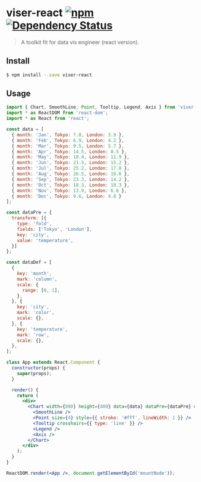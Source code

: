 # viser-react [![npm](https://img.shields.io/npm/v/viser-react.svg)](https://www.npmjs.com/package/viser-react) [![Dependency Status](https://david-dm.org/viserjs/viser-react.svg?path=packages/viser-react)](https://david-dm.org/viserjs/viser-react.svg?path=packages/viser-react)

> A toolkit fit for data vis engineer (react version).

## Install

```sh
$ npm install --save viser-react
```

## Usage

```jsx
import { Chart, SmoothLine, Point, Tooltip, Legend, Axis } from 'viser-react';
import * as ReactDOM from 'react-dom';
import * as React from 'react';

const data = [
  { month: 'Jan', Tokyo: 7.0, London: 3.9 },
  { month: 'Feb', Tokyo: 6.9, London: 4.2 },
  { month: 'Mar', Tokyo: 9.5, London: 5.7 },
  { month: 'Apr', Tokyo: 14.5, London: 8.5 },
  { month: 'May', Tokyo: 18.4, London: 11.9 },
  { month: 'Jun', Tokyo: 21.5, London: 15.2 },
  { month: 'Jul', Tokyo: 25.2, London: 17.0 },
  { month: 'Aug', Tokyo: 26.5, London: 16.6 },
  { month: 'Sep', Tokyo: 23.3, London: 14.2 },
  { month: 'Oct', Tokyo: 18.3, London: 10.3 },
  { month: 'Nov', Tokyo: 13.9, London: 6.6 },
  { month: 'Dec', Tokyo: 9.6, London: 4.8 }
];

const dataPre = {
  transform: [{
    type: 'fold',
    fields: ['Tokyo', 'London'],
    key: 'city',
    value: 'temperature',
  }]
};

const dataDef = [
  {
    key: 'month',
    mark: 'column',
    scale: {
      range: [0, 1],
    },
  }, {
    key: 'city',
    mark: 'color',
    scale: {},
  }, {
    key: 'temperature',
    mark: 'row',
    scale: {},
  },
];

class App extends React.Component {
  constructor(props) {
    super(props);
  }

  render() {
    return (
      <div>
        <Chart width={800} height={400} data={data} dataPre={dataPre} dataDef={dataDef}>
          <SmoothLine />
          <Point size={4} style={{ stroke: '#fff', lineWidth: 1 }} />
          <Tooltip crosshairs={{ type: 'line' }} />
          <Legend />
          <Axis />
        </Chart>
      </div>
    );
  }
}

ReactDOM.render(<App />, document.getElementById('mountNode'));
```
